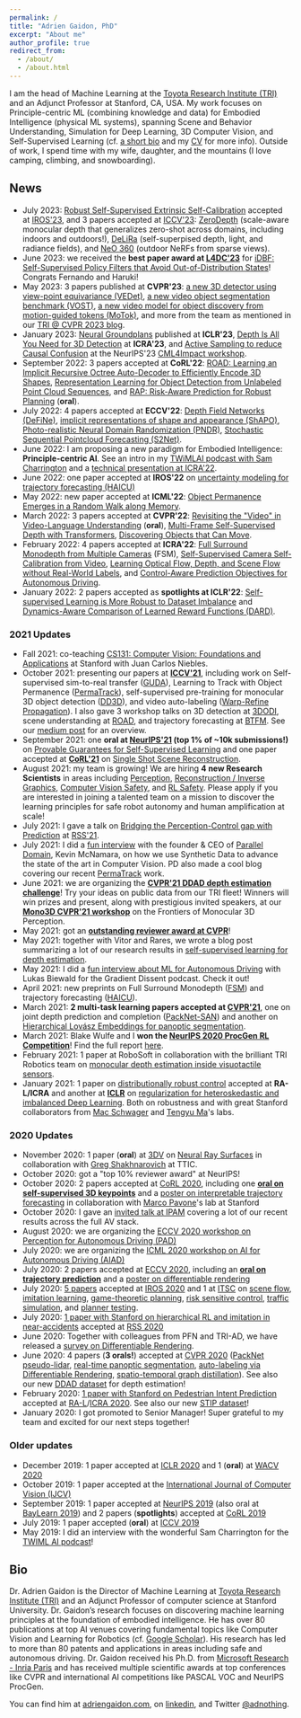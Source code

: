 ```yaml
---
permalink: /
title: "Adrien Gaidon, PhD"
excerpt: "About me"
author_profile: true
redirect_from:
  - /about/
  - /about.html
---
```


I am the head of Machine Learning at the [Toyota Research Institute (TRI)](https://www.tri.global/) and an Adjunct Professor at Stanford, CA, USA. My work focuses on Principle-centric ML (combining knowledge and data) for Embodied Intelligence (physical ML systems), spanning Scene and Behavior Understanding, Simulation for Deep Learning, 3D Computer Vision, and Self-Supervised Learning (cf. [a short bio](#bio) and my [CV](/cv) for more info). Outside of work, I spend time with my wife, daughter, and the mountains (I love camping, climbing, and snowboarding).

## News

- July 2023: [Robust Self-Supervised Extrinsic Self-Calibration](https://sites.google.com/view/tri-sesc) accepted at [IROS'23](https://ieee-iros.org/), and 3 papers accepted at [ICCV'23](https://iccv2023.thecvf.com/): [ZeroDepth](https://sites.google.com/view/tri-zerodepth) (scale-aware monocular depth that generalizes zero-shot across domains, including indoors and outdoors!), [DeLiRa](https://sites.google.com/view/tri-delira) (self-superpised depth, light, and radiance fields), and [NeO 360](https://zubair-irshad.github.io/projects/neo360.html) (outdoor NeRFs from sparse views).
- June 2023: we received the **best paper award at [L4DC'23](https://l4dc.seas.upenn.edu/)** for [iDBF: Self-Supervised Policy Filters that Avoid Out-of-Distribution States](https://arxiv.org/abs/2301.12012)! Congrats Fernando and Haruki!
- May 2023: 3 papers published at **CVPR'23**: [a new 3D detector using view-point equivariance (VEDet)](https://arxiv.org/abs/2303.14548), [a new video object segmentation benchmark (VOST)](https://arxiv.org/abs/2212.06200), [a new video model for object discovery from motion-guided tokens (MoTok)](https://arxiv.org/abs/2303.15555), and more from the team as mentioned in our [TRI @ CVPR 2023 blog](https://medium.com/toyotaresearch/tri-at-cvpr-2023-666c78cb4330).
- January 2023: [Neural Groundplans](https://prafullsharma.net/see3d/) published at **ICLR'23**, [Depth Is All You Need for 3D Detection](https://arxiv.org/abs/2210.02493) at **ICRA'23**, and [Active Sampling to reduce Causal Confusion](https://openreview.net/forum?id=IaaRcteVzuc) at the NeurIPS'23 [CML4Impact workshop](https://www.cml-4-impact.vanderschaar-lab.com/).
- September 2022: 3 papers accepted at **CoRL'22**: [ROAD: Learning an Implicit Recursive Octree Auto-Decoder to Efficiently Encode 3D Shapes](https://openreview.net/forum?id=EVFrjBgYsPZ), [Representation Learning for Object Detection from Unlabeled Point Cloud Sequences](https://openreview.net/forum?id=nuAGobCwb8V), and [RAP: Risk-Aware Prediction for Robust Planning](https://openreview.net/forum?id=z_hPo2Fu9A3) (**oral**).
- July 2022: 4 papers accepted at **ECCV'22**: [Depth Field Networks (DeFiNe)](https://arxiv.org/abs/2207.14287), [implicit representations of shape and appearance (ShAPO)](https://arxiv.org/abs/2207.13691), [Photo-realistic Neural Domain Randomization (PNDR)](https://arxiv.org/abs/2210.12682), [Stochastic Sequential Pointcloud Forecasting (S2Net)](https://www.ecva.net/papers/eccv_2022/papers_ECCV/papers/136870541.pdf).
- June 2022: I am proposing a new paradigm for Embodied Intelligence: **Principle-centric AI**. See an intro in my [TWiMLAI podcast with Sam Charrington](https://twimlai.com/podcast/twimlai/principle-centric-ai-adrien-gaidon/) and a [technical presentation at ICRA'22](https://www.youtube.com/watch?v=qzo61V7G1EM&t=8312s).
- June 2022: one paper accepted at **IROS'22** on [uncertainty modeling for trajectory forecasting (HAICU)](https://arxiv.org/abs/2104.12446)
- May 2022: new paper accepted at **ICML'22**: [Object Permanence Emerges in a Random Walk along Memory](https://arxiv.org/abs/2204.01784).
- March 2022: 3 papers accepted at **CVPR'22**:  [Revisiting the "Video" in Video-Language Understanding](https://arxiv.org/abs/2206.01720) (**oral**), [Multi-Frame Self-Supervised Depth with Transformers](https://arxiv.org/abs/2204.07616), [Discovering Objects that Can Move](https://arxiv.org/abs/2203.10159).
- February 2022: 4 papers accepted at **ICRA'22**: [Full Surround Monodepth from Multiple Cameras](https://arxiv.org/abs/2104.00152) (FSM), [Self-Supervised Camera Self-Calibration from Video](https://arxiv.org/abs/2112.03325), [Learning Optical Flow, Depth, and Scene Flow without Real-World Labels](https://arxiv.org/abs/2203.15089), and [Control-Aware  Prediction  Objectives  for  Autonomous  Driving](https://arxiv.org/abs/2204.13319).
- January 2022: 2 papers accepted as **spotlights at ICLR'22**: [Self-supervised Learning is More Robust to Dataset Imbalance](https://arxiv.org/abs/2110.05025) and [Dynamics-Aware Comparison of Learned Reward Functions (DARD)](https://arxiv.org/abs/2201.10081).

### 2021 Updates

- Fall 2021: co-teaching [CS131: Computer Vision: Foundations and Applications](http://vision.stanford.edu/teaching/cs131_fall2122/index.html) at Stanford with Juan Carlos Niebles.
- October 2021: presenting our papers at **[ICCV'21](https://www.tri.global/news/tri-iccv-2021/)**, including work on Self-supervised sim-to-real transfer ([GUDA](https://arxiv.org/abs/2103.16694)), Learning to Track with Object Permanence ([PermaTrack](https://arxiv.org/abs/2103.14258)), self-supervised pre-training for monocular 3D object detection ([DD3D](https://arxiv.org/abs/2108.06417)), and video auto-labeling ([Warp-Refine Propagation](https://arxiv.org/abs/2109.13432)). I also gave 3 workshop talks on 3D detection at [3DODI](https://sites.google.com/unitn.it/3dodi), scene understanding at [ROAD](https://sites.google.com/view/roadchallangeiccv2021/), and trajectory forecasting at [BTFM](https://sites.google.com/view/btfm2021/). See our [medium post](https://medium.com/toyotaresearch/tri-at-iccv-2021-1d807ad4740a) for an overview.
- September 2021: one **oral at [NeurIPS'21](https://nips.cc/) (top 1% of ~10k submissions!)** on [Provable Guarantees for Self-Supervised Learning](https://arxiv.org/abs/2106.04156) and one paper accepted at **[CoRL'21](https://www.robot-learning.org/)** on [Single Shot Scene Reconstruction](https://openreview.net/forum?id=CGn3XKSf7vf).
- August 2021: my team is growing! We are hiring **4 new Research Scientists** in areas including [Perception](https://jobs.lever.co/tri/30b2e353-ca5a-43fc-bdce-08369b6f3bc9), [Reconstruction / Inverse Graphics](https://jobs.lever.co/tri/4ead5bb5-c0b7-4fd8-9603-e63970a7cc77), [Computer Vision Safety](https://jobs.lever.co/tri/fbb46694-f7b9-4582-bbdb-2d650d638ef9), and [RL Safety](https://jobs.lever.co/tri/3072275b-dcd7-4406-963f-0e84f2a61089). Please apply if you are interested in joining a talented team on a mission to discover the learning principles for safe robot autonomy and human amplification at scale!
- July 2021: I gave a talk on [Bridging the Perception-Control gap with Prediction](https://www.youtube.com/watch?v=EmrReoNQP3s&t=4840s) at [RSS'21](https://negarmehr.github.io/RSS2021Workshop/).
- July 2021: I did a [fun interview](https://paralleldomain.com/how-tri-trains-better-computer-vision-models-with-pd-synthetic-data/) with the founder & CEO of [Parallel Domain](https://paralleldomain.com/), Kevin McNamara, on how we use Synthetic Data to advance the state of the art in Computer Vision. PD also made a cool blog covering our recent [PermaTrack](https://arxiv.org/abs/2103.14258) work.
- June 2021: we are organizing the **[CVPR'21 DDAD depth estimation challenge](https://eval.ai/web/challenges/challenge-page/902/overview)**! Try your ideas on public data from our TRI fleet! Winners will win prizes and present, along with prestigious invited speakers, at our **[Mono3D CVPR'21 workshop](https://sites.google.com/view/mono3d-workshop/)** on the Frontiers of Monocular 3D Perception.
- May 2021: got an **[outstanding reviewer award at CVPR](http://cvpr2021.thecvf.com/node/184)**!
- May 2021: together with Vitor and Rares, we wrote a blog post summarizing a lot of our research results in [self-supervised learning for depth estimation](https://medium.com/toyotaresearch/self-supervised-learning-in-depth-part-1-of-2-74825baaaa04).
- May 2021: I did a [fun interview about ML for Autonomous Driving](https://wandb.ai/wandb_fc/gradient-dissent/reports/TRI-s-Adrien-Gaidon-on-advancing-ML-research-in-autonomous-vehicles--Vmlldzo2MzEzMTE) with Lukas Biewald for the Gradient Dissent podcast. Check it out!
- April 2021: new preprints on Full Surround Monodepth ([FSM](https://arxiv.org/abs/2104.00152)) and trajectory forecasting ([HAICU](https://arxiv.org/abs/2104.12446)).
- March 2021: **2 multi-task learning papers accepted at [CVPR'21](http://cvpr2021.thecvf.com/)**, one on joint depth prediction and completion ([PackNet-SAN](/publication/2021-06-19-Sparse-Auxiliary-Networks-for-Unified-Monocular-Depth-Prediction-and-Completion)) and another on [Hierarchical Lovász Embeddings for panoptic segmentation](/publication/2021-06-19-Hierarchical-Lovasz-Embeddings-for-Proposal-free-Panoptic-Segmentation).
- March 2021: Blake Wulfe and I **won the [NeurIPS 2020 ProcGen RL Competition](https://www.aicrowd.com/challenges/neurips-2020-procgen-competition)**! Find the full report [here](https://arxiv.org/abs/2103.15332).
- February 2021: 1 paper at RoboSoft in collaboration with the brilliant TRI Robotics team on [monocular depth estimation inside visuotactile sensors](/publication/2021-01-22-Monocular-Depth-SoftBubble).
- January 2021: 1 paper on [distributionally robust control](/publication/2021-01-30-RAT-iLQR) accepted at **RA-L/ICRA** and another at **[ICLR](https://iclr.cc/)** on [regularization for heteroskedastic and imbalanced Deep Learning](/publication/2021-01-12-Heteroskedastic-and-Imbalanced-Deep-Learning). Both on robustness and with great Stanford collaborators from [Mac Schwager](https://web.stanford.edu/~schwager/) and [Tengyu Ma](https://ai.stanford.edu/~tengyuma/)'s labs.

### 2020 Updates

- November 2020: 1 paper (**oral**) at [3DV](http://3dv2020.dgcv.nii.ac.jp/) on [Neural Ray Surfaces](/publication/2020-08-15-Neural-Ray-Surfaces) in collaboration with [Greg Shakhnarovich](https://ttic.uchicago.edu/~gregory/) at TTIC.
- October 2020: got a "top 10% reviewer award" at NeurIPS!
- October 2020: 2 papers accepted at [CoRL 2020](https://www.robot-learning.org/), including one **[oral on self-supervised 3D keypoints](/publication/2020-11-16-KP3D-Self-supervised-3D-Kepyoints)** and a [poster on interpretable trajectory forecasting](/publication/2020-11-16-MATS-Trajectory-Forecasting) in collaboration with [Marco Pavone](https://web.stanford.edu/~pavone/)'s lab at Stanford
- October 2020: I gave an [invited talk at IPAM](https://www.youtube.com/watch?v=HltMaglvFKg) covering a lot of our recent results across the full AV stack.
- August 2020: we are organizing the [ECCV 2020 workshop on Perception for Autonomous Driving (PAD)](https://sites.google.com/view/pad2020)
- July 2020: we are organizing the [ICML 2020 workshop on AI for Autonomous Driving (AIAD)](https://sites.google.com/view/aiad2020)
- July 2020: 2 papers accepted at [ECCV 2020](https://eccv2020.eu/), including an **[oral on trajectory prediction](/publication/2020-08-23-Endpoint-Conditioned-Trajectory-Prediction)** and a [poster on differentiable rendering](/publication/2020-08-23-Self-Supervised-Differentiable-Rendering)
- July 2020: [5 papers](/publications/) accepted at [IROS 2020](https://www.iros2020.org/) and 1 at [ITSC](https://www.ieee-itsc2020.org/) on [scene flow](/publication/2020-10-25-End-to-end-Birds-eye-view-Flow), [imitation learning](/publication/2020-10-25-Driving-Through-Ghosts), [game-theoretic planning](/publication/2020-10-25-Game-Theoretic-Planning-Risk-Aware), [risk sensitive control](/publication/2020-10-25-Risk-Sensitive-Control-Trajectron), [traffic simulation](/publication/2020-10-25-Behaviorally-Diverse-Traffic-Simulation-via-RL), and [planner testing](/publication/2020-09-20-Discovering-Avoidable-Planner-Failures).
- July 2020: [1 paper with Stanford on hierarchical RL and imitation in near-accidents](/publication/2020-07-15-Reinforcement-Learning-based-Control-of-Imitative-Policies-for-Near-Accident-Driving) accepted at [RSS 2020](https://roboticsconference.org/)
- June 2020: Together with colleagues from PFN and TRI-AD, we have released a [survey on Differentiable Rendering](/publication/2020-06-22-Differentiable-Rendering-Survey).
- June 2020: 4 papers (**3 orals!**) accepted at [CVPR 2020](http://cvpr2020.thecvf.com/) ([PackNet pseudo-lidar](/publication/2020-06-16-3D-Packing-for-Self-Supervised-Monocular-Depth-Estimation), [real-time panoptic segmentation](/publication/2020-06-16-Real-Time-Panoptic-Segmentation-from-Dense-Detections), [auto-labeling via Differentiable Rendering](/publication/2020-06-16-Autolabeling-3D-Objects-with-Differentiable-Rendering), [spatio-temporal graph distillation](/publication/2020-06-16-Spatio-Temporal-Graph-for-Video-Captioning)). See also our new [DDAD dataset](https://github.com/TRI-ML/DDAD) for depth estimation!
- February 2020: [1 paper with Stanford on Pedestrian Intent Prediction](/publication/2020-05-31-Spatiotemporal-Relationship-Reasoning-for-Pedestrian-Intent-Prediction) accepted at [RA-L](https://www.ieee-ras.org/publications/ra-l)/[ICRA 2020](https://www.icra2020.org/). See also our new [STIP dataset](https://stip.stanford.edu/dataset.html)!
- January 2020: I got promoted to Senior Manager! Super grateful to my team and excited for our next steps together!

### Older updates

- December 2019: 1 paper accepted at [ICLR 2020](https://iclr.cc/virtual/poster_ByxT7TNFvH.html) and 1 (**oral**) at [WACV 2020](http://wacv20.wacv.net/)
- October 2019: 1 paper accepted at the [International Journal of Computer Vision (IJCV)](https://link.springer.com/article/10.1007/s11263-019-01222-z)
- September 2019: 1 paper accepted at [NeurIPS 2019](https://nips.cc/Conferences/2019/Schedule?showEvent=13370) (also oral at [BayLearn 2019](https://www.youtube.com/watch?v=EIF6Sy3ZKYQ&feature=emb_logo)) and 2 papers (**spotlights**) accepted at [CoRL 2019](https://sites.google.com/robot-learning.org/corl2019)
- July 2019: 1 paper accepted (**oral**) at [ICCV 2019](https://conftube.com/video/2ntDYowHbZs?tocitem=134)
- May 2019: I did an interview with the wonderful Sam Charrington for the [TWIML AI podcast](https://twimlai.com/twiml-talk-269-advancing-autonomous-vehicle-development-using-distributed-deep-learning-with-adrien-gaidon/)!


## Bio

Dr. Adrien Gaidon is the Director of Machine Learning at [Toyota Research Institute (TRI)](https://www.tri.global/) and an Adjunct Professor of computer science at Stanford University. Dr. Gaidon’s research focuses on discovering machine learning principles at the foundation of embodied intelligence. He has over 80 publications at top AI venues covering fundamental topics like Computer Vision and Learning for Robotics (cf. [Google Scholar](https://scholar.google.com/citations?user=2StUgf4AAAAJ&hl=en)). His research has led to more than 80 patents and applications in areas including safe and autonomous driving.
Dr. Gaidon received his Ph.D. from [Microsoft Research - Inria Paris](https://www.microsoft.com/en-us/research/collaboration/inria-joint-centre/) and has received multiple scientific awards at top conferences like CVPR and international AI competitions like PASCAL VOC and NeurIPS ProcGen.

You can find him at [adriengaidon.com](https://www.adriengaidon.com), on [linkedin](https://www.linkedin.com/in/adrien-gaidon-63ab2358/), and Twitter [@adnothing](https://twitter.com/adnothing).




